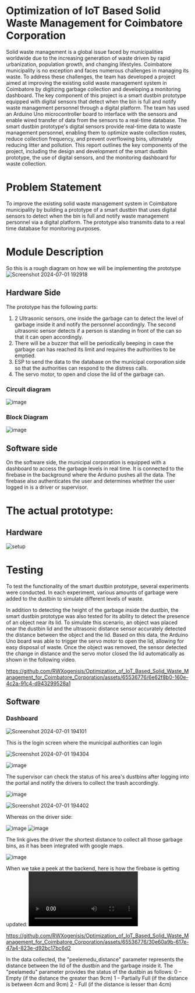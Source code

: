 # Optimization of IoT Based Solid Waste Management for Coimbatore Corporation

Solid waste management is a global issue faced by municipalities worldwide due to the
increasing generation of waste driven by rapid urbanization, population growth, and changing
lifestyles. Coimbatore municipality is no exception and faces numerous challenges in managing its
waste. To address these challenges, the team has developed a project aimed at improving the existing
solid waste management system in Coimbatore by digitizing garbage collection and developing a
monitoring dashboard.
The key component of this project is a smart dustbin prototype equipped with digital sensors
that detect when the bin is full and notify waste management personnel through a digital platform.
The team has used an Arduino Uno microcontroller board to interface with the sensors and enable
wired transfer of data from the sensors to a real-time database.
The smart dustbin prototype's digital sensors provide real-time data to waste management
personnel, enabling them to optimize waste collection routes, reduce collection frequency, and
prevent overflowing bins, ultimately reducing litter and pollution. This report outlines the key
components of the project, including the design and development of the smart dustbin prototype,
the use of digital sensors, and the monitoring dashboard for waste collection.

# Problem Statement
To improve the existing solid waste management system in Coimbatore municipality by
building a prototype of a smart dustbin that uses digital sensors to detect when the bin is full and
notify waste management personnel via a digital platform. The prototype also transmits data to a
real time database for monitoring purposes.

# Module Description
So this is a rough diagram on how we will be implementing the prototype
![Screenshot 2024-07-01 192918](https://github.com/RWXogenisis/Optimization_of_IoT_Based_Solid_Waste_Management_for_Coimbatore_Corporation/assets/65536776/5c03b734-c1a1-4ace-9389-9ac5105300ca)

## Hardware Side
The prototype has the following parts:
1. 2 Ultrasonic sensors, one inside the garbage can to detect the level of garbage inside it and notify the personnel accordingly. The second ultrasonic sensor detects if a person is standing in front of the can so that it can open accordingly.
2. There will be a buzzer that will be periodically beeping in case the garbage can has reached its limit and requires the authorities to be emptied.
3. ESP to send the data to the database on the municipal corporation side so that the authorities can respond to the distress calls.
4. The servo motor, to open and close the lid of the garbage can.

### Circuit diagram
![image](https://github.com/RWXogenisis/Optimization_of_IoT_Based_Solid_Waste_Management_for_Coimbatore_Corporation/assets/65536776/644072ef-f9f6-496a-9e26-10a78878c46e)

### Block Diagram
![image](https://github.com/RWXogenisis/Optimization_of_IoT_Based_Solid_Waste_Management_for_Coimbatore_Corporation/assets/65536776/1a8bdbfd-297a-4635-bd1d-80d187d88dc5)

## Software side
On the software side, the municipal corporation is equipped with a dashboard to access the garbage levels in real time. It is connected to the firebase in the background where the Arduino pushes all the data. The firebase also authenticates the user and determines whethter the user logged in is a driver or supervisor.


# The actual prototype:

## Hardware
![setup](https://github.com/RWXogenisis/Optimization_of_IoT_Based_Solid_Waste_Management_for_Coimbatore_Corporation/assets/65536776/f4089a7b-2369-4eb9-82b9-507e39198559)

# Testing
To test the functionality of the smart dustbin prototype, several experiments were conducted.
In each experiment, various amounts of garbage were added to the dustbin to simulate different
levels of waste.

In addition to detecting the height of the garbage inside the dustbin, the smart dustbin
prototype was also tested for its ability to detect the presence of an object near its lid. To simulate
this scenario, an object was placed near the dustbin lid and the ultrasonic distance sensor accurately
detected the distance between the object and the lid.
Based on this data, the Arduino Uno board was able to trigger the servo motor to open the
lid, allowing for easy disposal of waste. Once the object was removed, the sensor detected the
change in distance and the servo motor closed the lid automatically as shown in the following video.


https://github.com/RWXogenisis/Optimization_of_IoT_Based_Solid_Waste_Management_for_Coimbatore_Corporation/assets/65536776/6e62f8b0-160e-4c2a-91c4-d943299528a1

## Software
### Dashboard
![Screenshot 2024-07-01 194101](https://github.com/RWXogenisis/Optimization_of_IoT_Based_Solid_Waste_Management_for_Coimbatore_Corporation/assets/65536776/d0d4249a-5051-43d2-84cd-b4d4af5d7260)

This is the login screen where the municipal authorities can login

![Screenshot 2024-07-01 194304](https://github.com/RWXogenisis/Optimization_of_IoT_Based_Solid_Waste_Management_for_Coimbatore_Corporation/assets/65536776/d91d8733-fb1e-4896-bd5c-3f782099a2db)

![image](https://github.com/RWXogenisis/Optimization_of_IoT_Based_Solid_Waste_Management_for_Coimbatore_Corporation/assets/65536776/6f48478a-ef93-4d94-9d60-6fec7c2724e3)

The supervisor can check the status of his area's dustbins after logging into the portal and notify the drivers to collect the trash accordingly.

![image](https://github.com/RWXogenisis/Optimization_of_IoT_Based_Solid_Waste_Management_for_Coimbatore_Corporation/assets/65536776/fe50641b-bb74-46c5-9352-85fe8ba2e8d3)

![Screenshot 2024-07-01 194402](https://github.com/RWXogenisis/Optimization_of_IoT_Based_Solid_Waste_Management_for_Coimbatore_Corporation/assets/65536776/9488b06a-c31b-4c08-94db-a370bddf38e1)

Whereas on the driver side:

![image](https://github.com/RWXogenisis/Optimization_of_IoT_Based_Solid_Waste_Management_for_Coimbatore_Corporation/assets/65536776/fff5c4f5-87ca-4dd6-b279-f900bd30e68c)
![image](https://github.com/RWXogenisis/Optimization_of_IoT_Based_Solid_Waste_Management_for_Coimbatore_Corporation/assets/65536776/845da2a5-0942-4abb-9b74-6aade2cd0ce4)

The link gives the driver the shortest distance to collect all those garbage bins, as it has
been integrated with google maps.

![image](https://github.com/RWXogenisis/Optimization_of_IoT_Based_Solid_Waste_Management_for_Coimbatore_Corporation/assets/65536776/b553d09c-188e-408c-bec6-7364a856a6ac)

When we take a peek at the backend, here is how the firebase is getting updated:
<video src="https://github.com/RWXogenisis/Optimization_of_IoT_Based_Solid_Waste_Management_for_Coimbatore_Corporation/assets/65536776/30e60a9b-617e-47a4-823e-d92bc17bc6d2" />


https://github.com/RWXogenisis/Optimization_of_IoT_Based_Solid_Waste_Management_for_Coimbatore_Corporation/assets/65536776/30e60a9b-617e-47a4-823e-d92bc17bc6d2


In the data collected, the "peelemedu_distance" parameter represents the distance between
the lid of the dustbin and the garbage inside it. The "peelamedu" parameter provides the status of
the dustbin as follows:
0 – Empty (if the distance the greater than 9cm)
1 – Partially Full (if the distance is between 4cm and 9cm)
2 - Full (if the distance is lesser than 4cm)


